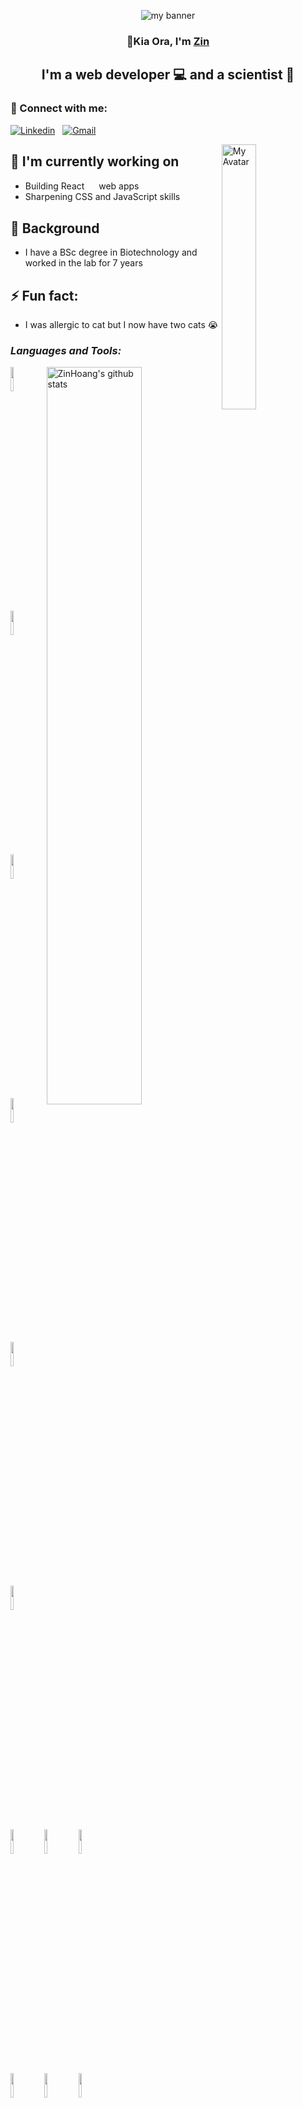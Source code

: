 <!-- My title -->
<p align ="center">
  <img src="https://i.imgur.com/eettblz.png" alt='my banner'>
</p>

<h3 align="center">
  👋Kia Ora, I'm <a href="https://seasoned-food.herokuapp.com/">Zin</a>
</h3> 

<h2 align="center">
  I'm a web developer 💻 and a scientist 🔬
</h2> 

### 🤝 Connect with me:
[![Linkedin](https://img.shields.io/badge/-LinkedIn-blue?style=flat&logo=Linkedin&logoColor=white)](https://www.linkedin.com/in/zinhoang/) &nbsp;
[![Gmail](https://img.shields.io/badge/-Gmail-c14438?style=flat&logo=Gmail&logoColor=white)](mailto:hoang.mantue@gmail.com)

<img width="33%" align="right" alt="My Avatar" src="https://i.imgur.com/FtdEDX6.png" />

## 🔭 I'm currently working on
- Building React <img width=15 src="https://www.vectorlogo.zone/logos/reactjs/reactjs-icon.svg"> web apps
- Sharpening CSS and JavaScript skills

<!-- ## 💼I’m currently learning 
- JavaScript
- SQLite -->

##  🌱 Background
- I have a BSc degree in Biotechnology and worked in the lab for 7 years

## ⚡ Fun fact: 
- I was allergic to cat but I now have two cats :sob:


### *Languages and Tools:*
<p>
  <a href="https://github.com/ZinHoang/handle-path-oz">
    <img width="55%" align="right" alt="ZinHoang's github stats" src="https://github-readme-stats.vercel.app/api?username=ZinHoang&show_icons=true&hide_border=true" />
  </a>

<code><img width="10%" src="https://www.vectorlogo.zone/logos/w3_html5/w3_html5-ar21.svg"></code>
<code><img width="10%" height="10%" src="https://www.vectorlogo.zone/logos/javascript/javascript-ar21.svg"></code>
<code><img width="10%" src="https://www.vectorlogo.zone/logos/w3_css/w3_css-ar21.svg"></code>
  <br />
<code><img width="10%" src="https://www.vectorlogo.zone/logos/nodejs/nodejs-ar21.svg"></code>
<code><img width="10%" src="https://www.vectorlogo.zone/logos/handlebarsjs/handlebarsjs-ar21.svg"></code>
<code><img width="10%" src="https://www.vectorlogo.zone/logos/json/json-ar21.svg"></code>
<br />
<code><img width="10%" src="https://www.vectorlogo.zone/logos/expressjs/expressjs-ar21.svg"></code>
<code><img width="10%" src="https://www.vectorlogo.zone/logos/java/java-ar21.svg"></code>
<code><img width="10%" src="https://www.vectorlogo.zone/logos/jestjsio/jestjsio-ar21.svg"></code>
  <br />
<code><img width="10%" src="https://www.vectorlogo.zone/logos/npmjs/npmjs-ar21.svg"></code>
<code><img width="10%" src="https://www.vectorlogo.zone/logos/reactjs/reactjs-ar21.svg"></code>
<code><img width="10%" src="https://www.vectorlogo.zone/logos/sqlite/sqlite-ar21.svg"></code>
  <br />
</p>

<!-- This readme was inspired by Murillo Comino - https://github.com/onimur and Yu Shi https://github.com/yushi1007 -->



